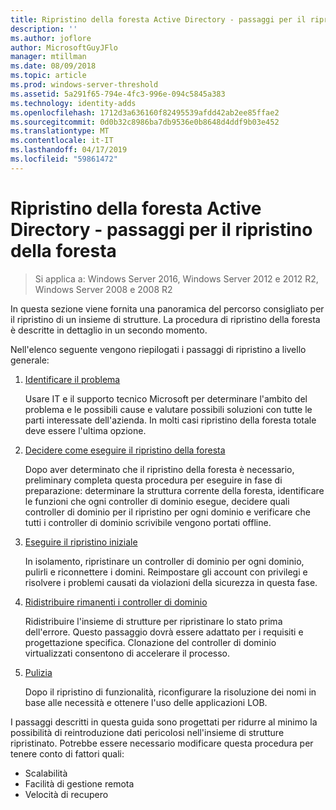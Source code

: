 ```yaml
---
title: Ripristino della foresta Active Directory - passaggi per il ripristino della foresta
description: ''
ms.author: joflore
author: MicrosoftGuyJFlo
manager: mtillman
ms.date: 08/09/2018
ms.topic: article
ms.prod: windows-server-threshold
ms.assetid: 5a291f65-794e-4fc3-996e-094c5845a383
ms.technology: identity-adds
ms.openlocfilehash: 1712d3a636160f82495539afdd42ab2ee85ffae2
ms.sourcegitcommit: 0d0b32c8986ba7db9536e0b8648d4ddf9b03e452
ms.translationtype: MT
ms.contentlocale: it-IT
ms.lasthandoff: 04/17/2019
ms.locfileid: "59861472"
---
```

# <a name="ad-forest-recovery---steps-for-restoring-the-forest"></a>Ripristino della foresta Active Directory - passaggi per il ripristino della foresta

>Si applica a: Windows Server 2016, Windows Server 2012 e 2012 R2, Windows Server 2008 e 2008 R2

In questa sezione viene fornita una panoramica del percorso consigliato per il ripristino di un insieme di strutture. La procedura di ripristino della foresta è descritte in dettaglio in un secondo momento.  
  
Nell'elenco seguente vengono riepilogati i passaggi di ripristino a livello generale:  
  
1. [Identificare il problema](AD-Forest-Recovery-Identify-the-Problem.md)  

   Usare IT e il supporto tecnico Microsoft per determinare l'ambito del problema e le possibili cause e valutare possibili soluzioni con tutte le parti interessate dell'azienda. In molti casi ripristino della foresta totale deve essere l'ultima opzione.  
  
2. [Decidere come eseguire il ripristino della foresta](AD-Forest-Recovery-Determine-how-to-Recover.md)  

   Dopo aver determinato che il ripristino della foresta è necessario, preliminary completa questa procedura per eseguire in fase di preparazione: determinare la struttura corrente della foresta, identificare le funzioni che ogni controller di dominio esegue, decidere quali controller di dominio per il ripristino per ogni dominio e verificare che tutti i controller di dominio scrivibile vengono portati offline.  

3. [Eseguire il ripristino iniziale](AD-Forest-Recovery-Perform-initial-recovery.md)  

   In isolamento, ripristinare un controller di dominio per ogni dominio, pulirli e riconnettere i domini. Reimpostare gli account con privilegi e risolvere i problemi causati da violazioni della sicurezza in questa fase.  
  
4. [Ridistribuire rimanenti i controller di dominio](AD-Forest-Recovery-Restore-Additional-DCs.md)  

   Ridistribuire l'insieme di strutture per ripristinare lo stato prima dell'errore. Questo passaggio dovrà essere adattato per i requisiti e progettazione specifica. Clonazione del controller di dominio virtualizzati consentono di accelerare il processo.  

5. [Pulizia](AD-Forest-Recovery-Cleanup.md)  

   Dopo il ripristino di funzionalità, riconfigurare la risoluzione dei nomi in base alle necessità e ottenere l'uso delle applicazioni LOB.  

I passaggi descritti in questa guida sono progettati per ridurre al minimo la possibilità di reintroduzione dati pericolosi nell'insieme di strutture ripristinato. Potrebbe essere necessario modificare questa procedura per tenere conto di fattori quali:  
  
- Scalabilità  
- Facilità di gestione remota  
- Velocità di recupero  
